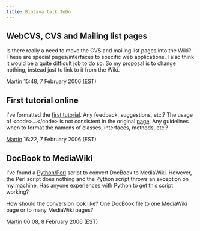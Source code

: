 ```yaml
---
title: BioJava talk:ToDo
---
```


WebCVS, CVS and Mailing list pages
----------------------------------

Is there really a need to move the CVS and mailing list pages into the
Wiki? These are special pages/interfaces to specific web applications. I
also think it would be a quite difficult job to do so. So my proposal is
to change nothing, instead just to link to it from the Wiki.

[Martin](User:Martin "wikilink") 15:48, 7 February 2006 (EST)

First tutorial online
---------------------

I've formatted the [first
tutorial](BioJava:Tutorial:Symbols_and_SymbolLists "wikilink"). Any
feedback, suggestions, etc.? The usage of \<code\>...\</code\> is not
consistent in the original
[page](http://www.biojava.org/tutorials/chap1.html). Any guidelines when
to format the namens of classes, interfaces, methods, etc.?

[Martin](User:Martin "wikilink") 16:22, 7 February 2006 (EST)

DocBook to MediaWiki
--------------------

I've found a
[Python/Perl](http://mediawiki.blender.org/index.php/Meta/DocBook_to_Wiki)
script to convert DocBook to MediaWiki. However, the Perl script does
nothing and the Python script throws an exception on my machine. Has
anyone experiences with Python to get this script working?

How should the conversion look like? One DocBook file to one MediaWiki
page or to many MediaWiki pages?

[Martin](User:Martin "wikilink") 06:08, 8 February 2006 (EST)
